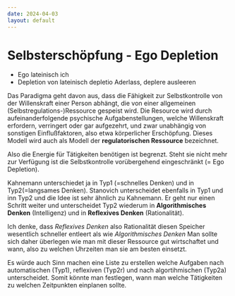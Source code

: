 ```yaml
---
date: 2024-04-03
layout: default
---
```


# Selbsterschöpfung - Ego Depletion

- Ego lateinisch ich
- Depletion von lateinisch depletio Aderlass, deplere ausleeren

Das Paradigma geht davon aus, dass die Fähigkeit zur Selbstkontrolle von der Willenskraft einer Person abhängt, die von einer allgemeinen (Selbstregulations-)Ressource gespeist wird. Die Resource wird durch aufeinanderfolgende psychische Aufgabenstellungen, welche Willenskraft erfordern, verringert oder gar aufgezehrt, und zwar unabhängig von sonstigen Einflußfaktoren, also etwa körperlicher Erschöpfung. Dieses Modell wird auch als Modell der **regulatorischen Ressource** bezeichnet.

Also die Energie für Tätigkeiten benötigen ist begrenzt. Steht sie nicht mehr zur Verfügung ist die Selbstkontrolle vorübergehend eingeschränkt (= Ego Depletion).

Kahnemann unterschiedet ja in Typ1 (=schnelles Denken) und in Typ2(=langsames Denken).
Stanovich unterscheidet ebenfalls in Typ1 und inn Typ2 und die Idee ist sehr ähnlich zu Kahnemann. Er geht nur einen Schritt weiter und unterscheidet Typ2 wiederum in **Algorithmisches Denken** (Intelligenz) und in **Reflexives Denken** (Rationalität).

Ich denke, dass *Reflexives Denken* also Rationalität diesen Speicher wesentlich schneller entleert als wie *Algorithmisches Denken*
Man sollte sich daher überlegen wie man mit dieser Ressource gut wirtschaftet und wann, also zu welchen Uhrzeiten man sie am besten einsetzt.

Es würde auch Sinn machen eine Liste zu erstellen welche Aufgaben nach automatischen (Typ1), reflexiven (Typ2r) und nach algortihmischen (Typ2a) unterscheidet.
Somit könnte man festlegen, wann man welche Tätigkeiten zu welchen Zeitpunkten einplanen sollte.
